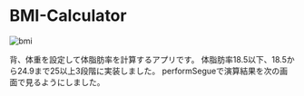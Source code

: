 # BMI-Calculator

![bmi](https://user-images.githubusercontent.com/70255378/91688650-6bd90900-eb9d-11ea-8922-cf589f51ce06.png)

背、体重を設定して体脂肪率を計算するアプリです。
体脂肪率18.5以下、18.5から24.9まで25以上3段階に実装しました。
performSegueで演算結果を次の画面で見るようにしました。
